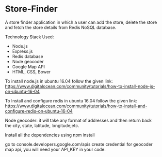 # Store-Finder
A store finder application in which a user can add the store, delete the store and fetch the store details from Redis NoSQL database.


Technology Stack Used:
- Node.js
- Express.js
- Redis database
- Node geocoder
- Google Map API
- HTML, CSS, Bower

To install node.js in ubuntu 16.04 follow the given link:
https://www.digitalocean.com/community/tutorials/how-to-install-node-js-on-ubuntu-16-04

To Install and configure redis in ubuntu 16.04 follow the given link:
https://www.digitalocean.com/community/tutorials/how-to-install-and-configure-redis-on-ubuntu-16-04


Node geocoder: it will take any format of addresses and then return back the city, state, latitude, longitude,etc.

Install all the dependencies using npm install

go to console.developers.google.com/apis
create credential for geocoder map api, you will need your API_KEY in your code.


